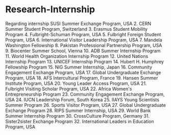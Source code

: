 # Research-Internship
Regarding internship
SUSI Summer Exchange Program, USA
2. CERN Summer Student Program, Switzerland
3. Erasmus Student Mobility Program
4. Fulbright-Schuman Program, USA
5. Fulbright Foreign Student Program, USA
6. International Visitor Leadership Program, USA
7. Mandela Washington Fellowship
8. Pakistan Professional Partnership Program, USA
9. Biocenter Summer School, Vienna
10. ADB Summer Internship Program
11. World Health Organization Internship Program
12. United Nations Internship Program
13. UNICEF Internship Program
14. Hubert H. Humphrey Fellowship Program
15. NIG Summer Internship, Japan
16. Community Engagement Exchange Program, USA
17. Global Undergraduate Exchange Program, USA
18. AFS Intercultural Program, France
19. Hansen Summer Institute Program, USA
20. Young Leader Access Program, USA
21. Fulbright Visiting Scholar Program, USA
22. Africa Women's Entrepreneurship Program
23. Community Engagement Exchange Program, USA
24. IUCN Leadership Forum, South Korea
25. IIAYS Young Scientists Summer Program
26. Sports Visitor Program, USA
27. Global Undergraduate Exchange Program
28. RIPS Summer Internship, USA
29. World Bank Summer Internship Program
30. CrossCulture Program, Germany
31. Sister2sister Exchange Program
32. International Leaders in Education Program, USA
